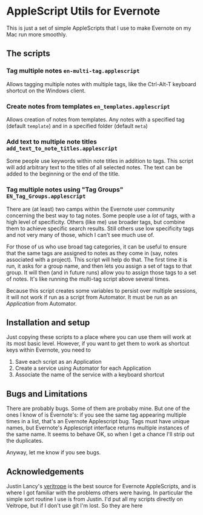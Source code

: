 AppleScript Utils for Evernote
==============================

This is just a set of simple AppleScripts that I use to make Evernote
on my Mac run more smoothly.

The scripts
-----------

### Tag multiple notes `en-multi-tag.applescript`


Allows tagging multiple notes with multiple tags, like the Ctrl-Alt-T keyboard shortcut on the Windows client.


### Create notes from templates `en_templates.applescript`

Allows creation of notes from templates.  Any notes with a specified
tag (default `template`) and in a specified folder (default `meta`)

### Add text to multiple note titles `add_text_to_note_titles.applescript`

Some people use keywords within note titles in addition to tags.  This
script will add arbitrary text to the titles of all selected notes.
The text can be added to the beginning or the end of the title.

### Tag multiple notes using "Tag Groups" `EN_Tag_Groups.applescript`

There are (at least) two camps within the Evernote user community
concerning the best way to tag notes.  Some people use a *lot* of tags,
with a high level of specificity.  Others (like me) use broader tags,
but combine them to achieve specific search results.  Still others use
low specificity tags and not very many of those, which I can't see
much use of.

For those of us who use broad tag categories, it can be useful to
ensure that the same tags are assigned to notes as they come in (say,
notes associated with a project).  This script will help do that.  The
first time it is run, it asks for a group name, and then lets you
assign a set of tags to that group.  It will then (and in future runs)
allow you to assign those tags to a set of notes.  It's like running
the multi-tag script above several times. 

Because this script creates some variables to persist over multiple
sessions, it will not work if run as a script from Automator.  It must
be run as an *Application* from Automator.

Installation and setup
----------------------

Just copying these scripts to a place where you can use them will work
at its most basic level.  However, if you want to get them to work as
shortcut keys within Evernote, you need to 

1. Save each script as an Application
2. Create a service using Automator for each Application
3. Associate the name of the service with a keyboard shortcut

Bugs and Limitations
---------------------


There are probably bugs.  Some of them are probaby mine.  But one of
the ones I know of is Evernote's: if you see the same tag appearing
multiple times in a list, that's an Evernote Applescript bug.  Tags
must have unique names, but Evernote's Applescript interface returns
multiple instances of the same name.  It seems to behave OK, so when I
get a chance I'll strip out the duplicates.

Anyway, let me know if you see bugs.


Acknowledgements
-----------------

Justin Lancy's [veritrope](http:/www.veritrope.com) is the best source
for Evernote AppleScripts, and is where I got familiar with the
problems others were having.  In particular the simple sort routine I
use is from Justin.  I'd put all my scripts directly on Veitrope, but
if I don't use git I'm lost.  So they are here
